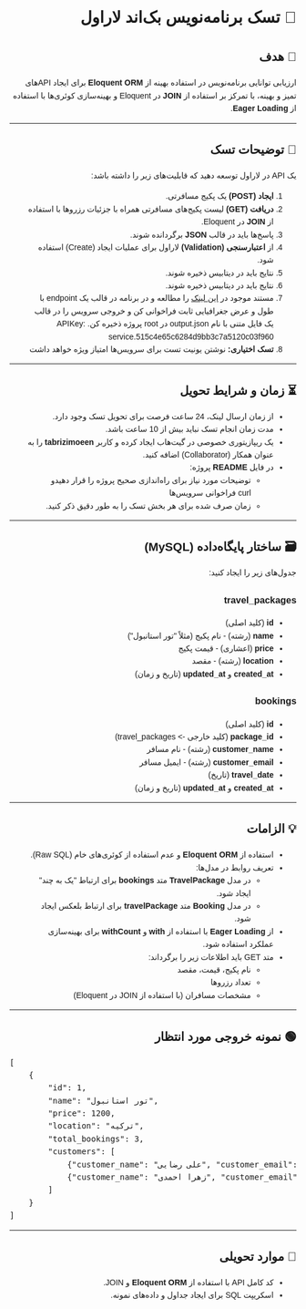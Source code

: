<div dir="rtl" style="font-family: Tahoma, sans-serif; line-height: 1.6;">

# 🚀 تسک برنامه‌نویس بک‌اند لاراول

## 🎯 هدف
ارزیابی توانایی برنامه‌نویس در استفاده بهینه از <strong>Eloquent ORM</strong> برای ایجاد APIهای تمیز و بهینه، با تمرکز بر استفاده از <strong>JOIN</strong> در Eloquent و بهینه‌سازی کوئری‌ها با استفاده از <strong>Eager Loading</strong>.

---

## 📝 توضیحات تسک
یک API در لاراول توسعه دهید که قابلیت‌های زیر را داشته باشد:
<ol>
  <li><strong>ایجاد (POST)</strong> یک پکیج مسافرتی.</li>
  <li><strong>دریافت (GET)</strong> لیست پکیج‌های مسافرتی همراه با جزئیات رزروها با استفاده از <strong>JOIN</strong> در Eloquent.</li>
  <li>پاسخ‌ها باید در قالب <strong>JSON</strong> برگردانده شوند.</li>
  <li>از <strong>اعتبارسنجی (Validation)</strong> لاراول برای عملیات ایجاد (Create) استفاده شود.</li>
  <li>نتایج باید در دیتابیس ذخیره شوند.</li>
   <li>نتایج باید در دیتابیس ذخیره شوند.</li>
    <li>مستند موجود در <a href="https://platform.neshan.org/api/reverse-geocoding/" target="_blank">این لینک</a> را مطالعه و در برنامه در قالب یک endpoint با طول و عرض جغرافیایی ثابت فراخوانی کن و خروجی سرویس را در قالب یک فایل متنی با نام output.json در root پروژه ذخیره کن. 
APIKey: service.515c4e65c6284d9bb3c7a5120c03f960
</li>

  <li><strong>تسک اختیاری:</strong> نوشتن یونیت تست برای سرویس‌ها امتیاز ویژه خواهد داشت</li>
</ol>

---

## ⏳ زمان و شرایط تحویل
<ul>
  <li>از زمان ارسال لینک، 24 ساعت فرصت برای تحویل تسک وجود دارد.</li>
  <li>مدت زمان انجام تسک نباید بیش از 10 ساعت باشد.</li>
  <li>یک ریپازیتوری خصوصی در گیت‌هاب ایجاد کرده و کاربر <strong>tabrizimoeen</strong> را به عنوان همکار (Collaborator) اضافه کنید.</li>
  <li>در فایل <strong>README</strong> پروژه:
    <ul>
      <li> توضیحات مورد نیاز برای راه‌اندازی صحیح پروژه را قرار دهیدو curl فراخوانی سرویس‌ها</li>
      <li>زمان صرف شده برای هر بخش تسک را به طور دقیق ذکر کنید.</li>
    </ul>
  </li>
</ul>

---

## 🗃️ ساختار پایگاه‌داده (MySQL)
جدول‌های زیر را ایجاد کنید:

### travel_packages
- <strong>id</strong> (کلید اصلی)
- <strong>name</strong> (رشته) - نام پکیج (مثلاً "تور استانبول")
- <strong>price</strong> (اعشاری) - قیمت پکیج
- <strong>location</strong> (رشته) - مقصد
- <strong>created_at</strong> و <strong>updated_at</strong> (تاریخ و زمان)

### bookings
- <strong>id</strong> (کلید اصلی)
- <strong>package_id</strong> (کلید خارجی -> travel_packages)
- <strong>customer_name</strong> (رشته) - نام مسافر
- <strong>customer_email</strong> (رشته) - ایمیل مسافر
- <strong>travel_date</strong> (تاریخ)
- <strong>created_at</strong> و <strong>updated_at</strong> (تاریخ و زمان)

---

## 💡 الزامات
<ul>
  <li>استفاده از <strong>Eloquent ORM</strong> و عدم استفاده از کوئری‌های خام (Raw SQL).</li>
  <li>تعریف روابط در مدل‌ها:
    <ul>
      <li>در مدل <strong>TravelPackage</strong> متد <strong>bookings</strong> برای ارتباط "یک به چند" ایجاد شود.</li>
      <li>در مدل <strong>Booking</strong> متد <strong>travelPackage</strong> برای ارتباط بلعکس ایجاد شود.</li>
    </ul>
  </li>
  <li>از <strong>Eager Loading</strong> با استفاده از <strong>with</strong> و <strong>withCount</strong> برای بهینه‌سازی عملکرد استفاده شود.</li>
  <li>متد GET باید اطلاعات زیر را برگرداند:
    <ul>
      <li>نام پکیج، قیمت، مقصد</li>
      <li>تعداد رزروها</li>
      <li>مشخصات مسافران (با استفاده از JOIN در Eloquent)</li>
    </ul>
  </li>
</ul>

---

## 🟢 نمونه خروجی مورد انتظار
<pre dir="ltr">
[
    {
        "id": 1,
        "name": "تور استانبول",
        "price": 1200,
        "location": "ترکیه",
        "total_bookings": 3,
        "customers": [
            {"customer_name": "علی رضایی", "customer_email": "ali@example.com"},
            {"customer_name": "زهرا احمدی", "customer_email": "zahra@example.com"}
        ]
    }
]
</pre>

---

## 🚀 موارد تحویلی
<ul>
  <li>کد کامل API با استفاده از <strong>Eloquent ORM</strong> و JOIN.</li>
  <li>اسکریپت SQL برای ایجاد جداول و داده‌های نمونه.</li>
</ul>
</div>
